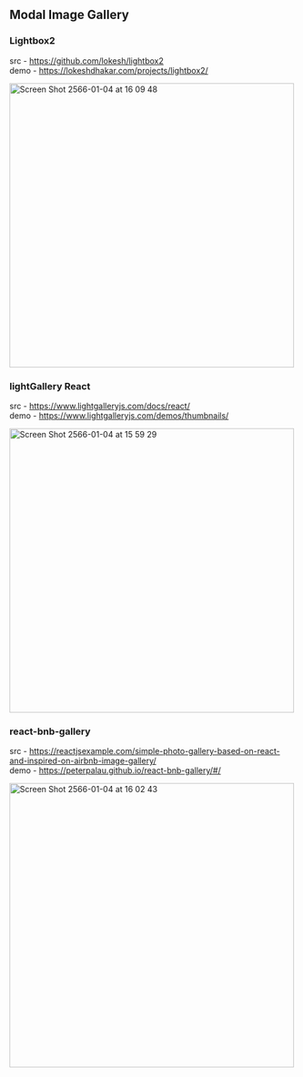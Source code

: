 ## Modal Image Gallery

### Lightbox2
src - https://github.com/lokesh/lightbox2 <br />
demo - https://lokeshdhakar.com/projects/lightbox2/

<img width="500" alt="Screen Shot 2566-01-04 at 16 09 48" src="https://user-images.githubusercontent.com/73060136/210521196-b1077441-51c9-4eee-9922-6b035e35549e.png">


### lightGallery React
src - https://www.lightgalleryjs.com/docs/react/ <br />
demo - https://www.lightgalleryjs.com/demos/thumbnails/ 

<img width="500" alt="Screen Shot 2566-01-04 at 15 59 29" src="https://user-images.githubusercontent.com/73060136/210519456-a7b329cb-1a95-4cc0-a5bb-f5b9ca0272d0.png">


### react-bnb-gallery
src - https://reactjsexample.com/simple-photo-gallery-based-on-react-and-inspired-on-airbnb-image-gallery/ <br />
demo - https://peterpalau.github.io/react-bnb-gallery/#/

<img width="500" alt="Screen Shot 2566-01-04 at 16 02 43" src="https://user-images.githubusercontent.com/73060136/210519971-332f7923-97d5-4680-8dd1-fd4da0d96ba4.png">
